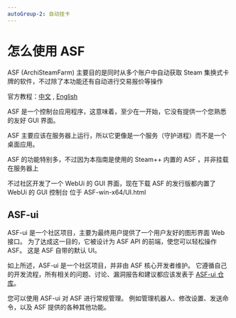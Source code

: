 ```yaml
---
autoGroup-2: 自动挂卡
---
```


# 怎么使用 ASF

ASF (ArchiSteamFarm) 主要目的是同时从多个账户中自动获取 Steam 集换式卡牌的软件，不过除了本功能还有自动进行交易报价等操作

官方教程：[中文](https://github.com/JustArchiNET/ArchiSteamFarm/wiki/Home-zh-CN) , [English](https://github.com/JustArchiNET/ArchiSteamFarm/wiki)



ASF 是一个控制台应用程序，这意味着，至少在一开始，它没有提供一个您熟悉的友好 GUI 界面。

ASF 主要应该在服务器上运行，所以它更像是一个服务（守护进程）而不是一个桌面应用。

ASF 的功能特别多，不过因为本指南是使用的 Steam++ 内置的 ASF ，并非挂载在服务器上

不过社区开发了一个 WebUi 的 GUI 界面，现在下载 ASF 的发行版都内置了 WebUi 的 GUI 控制台
位于 ASF-win-x64/UI.html

<!-- ASF-ui 配置
我们的 ASF-ui IPC 接口同样支持配置 ASF，并且特别适合在第一次配置之后修改配置内容，因为与在线配置文件生成器总是生成新文件不同，ASF-ui 可以在原地直接编辑配置文件。

要使用 ASF-ui，首先您需要启用 IPC 接口本身。 自 ASF V5.1.0.0 版本开始，IPC 已默认启用，因此只要您没有手动禁用它，就可以直接开始访问。

程序启动后，直接访问 ASF 的 IPC 地址。 如果一切都正常工作，您也可以在这里更改 ASF 配置。 -->

## ASF-ui

ASF-ui 是一个社区项目，主要为最终用户提供了一个用户友好的图形界面 Web 接口。 为了达成这一目的，它被设计为 ASF API 的前端，使您可以轻松操作 ASF。 这是 ASF 自带的默认 UI。

如上所述，ASF-ui 是一个社区项目，并非由 ASF 核心开发者维护。 它遵循自己的开发流程，所有相关的问题、讨论、漏洞报告和建议都应该发表于 [ASF-ui 仓库](https://github.com/JustArchiNET/ASF-ui)。

您可以使用 ASF-ui 对 ASF 进行常规管理。 例如管理机器人、修改设置、发送命令，以及 ASF 提供的各种其他功能。